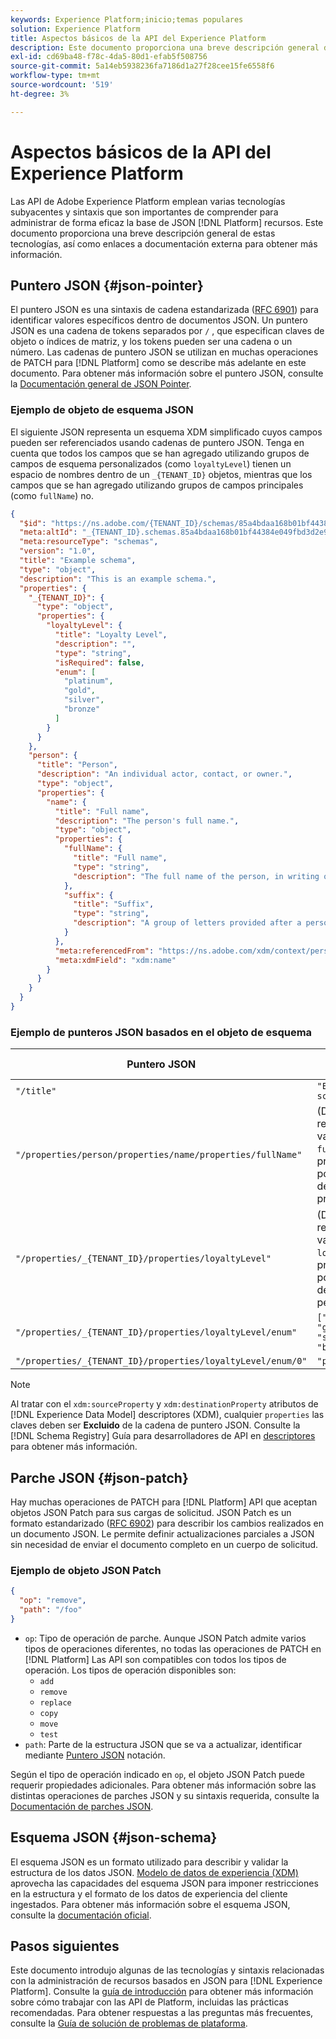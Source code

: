 ```yaml
---
keywords: Experience Platform;inicio;temas populares
solution: Experience Platform
title: Aspectos básicos de la API del Experience Platform
description: Este documento proporciona una breve descripción general de algunas de las tecnologías subyacentes y sintaxis relacionadas con las API de Experience Platform.
exl-id: cd69ba48-f78c-4da5-80d1-efab5f508756
source-git-commit: 5a14eb5938236fa7186d1a27f28cee15fe6558f6
workflow-type: tm+mt
source-wordcount: '519'
ht-degree: 3%

---
```


# Aspectos básicos de la API del Experience Platform

Las API de Adobe Experience Platform emplean varias tecnologías subyacentes y sintaxis que son importantes de comprender para administrar de forma eficaz la base de JSON [!DNL Platform] recursos. Este documento proporciona una breve descripción general de estas tecnologías, así como enlaces a documentación externa para obtener más información.

## Puntero JSON {#json-pointer}

El puntero JSON es una sintaxis de cadena estandarizada ([RFC 6901](https://tools.ietf.org/html/rfc6901)) para identificar valores específicos dentro de documentos JSON. Un puntero JSON es una cadena de tokens separados por `/` , que especifican claves de objeto o índices de matriz, y los tokens pueden ser una cadena o un número. Las cadenas de puntero JSON se utilizan en muchas operaciones de PATCH para [!DNL Platform] como se describe más adelante en este documento. Para obtener más información sobre el puntero JSON, consulte la [Documentación general de JSON Pointer](https://rapidjson.org/md_doc_pointer.html).

### Ejemplo de objeto de esquema JSON

El siguiente JSON representa un esquema XDM simplificado cuyos campos pueden ser referenciados usando cadenas de puntero JSON. Tenga en cuenta que todos los campos que se han agregado utilizando grupos de campos de esquema personalizados (como `loyaltyLevel`) tienen un espacio de nombres dentro de un `_{TENANT_ID}` objetos, mientras que los campos que se han agregado utilizando grupos de campos principales (como `fullName`) no.

```json
{
  "$id": "https://ns.adobe.com/{TENANT_ID}/schemas/85a4bdaa168b01bf44384e049fbd3d2e9b2ffaca440d35b9",
  "meta:altId": "_{TENANT_ID}.schemas.85a4bdaa168b01bf44384e049fbd3d2e9b2ffaca440d35b9",
  "meta:resourceType": "schemas",
  "version": "1.0",
  "title": "Example schema",
  "type": "object",
  "description": "This is an example schema.",
  "properties": {
    "_{TENANT_ID}": {
      "type": "object",
      "properties": {
        "loyaltyLevel": {
          "title": "Loyalty Level",
          "description": "",
          "type": "string",
          "isRequired": false,
          "enum": [
            "platinum",
            "gold",
            "silver",
            "bronze"
          ]
        }
      }
    },
    "person": {
      "title": "Person",
      "description": "An individual actor, contact, or owner.",
      "type": "object",
      "properties": {
        "name": {
          "title": "Full name",
          "description": "The person's full name.",
          "type": "object",
          "properties": {
            "fullName": {
              "title": "Full name",
              "type": "string",
              "description": "The full name of the person, in writing order most commonly accepted in the language of the name.",
            },
            "suffix": {
              "title": "Suffix",
              "type": "string",
              "description": "A group of letters provided after a person's name to provide additional information. The `suffix` is used at the end of someones name. For example Jr., Sr., M.D., PhD, I, II, III, etc.",
            }
          },
          "meta:referencedFrom": "https://ns.adobe.com/xdm/context/person-name",
          "meta:xdmField": "xdm:name"
        }
      }
    }
  }
}
```

### Ejemplo de punteros JSON basados en el objeto de esquema

| Puntero JSON | Resuelve como |
| --- | --- |
| `"/title"` | `"Example schema"` |
| `"/properties/person/properties/name/properties/fullName"` | (Devuelve una referencia a la variable `fullName` , proporcionado por un grupo de campos principal). |
| `"/properties/_{TENANT_ID}/properties/loyaltyLevel"` | (Devuelve una referencia a la variable `loyaltyLevel` , proporcionado por un grupo de campos personalizado.) |
| `"/properties/_{TENANT_ID}/properties/loyaltyLevel/enum"` | `["platinum", "gold", "silver", "bronze"]` |
| `"/properties/_{TENANT_ID}/properties/loyaltyLevel/enum/0"` | `"platinum"` |

>[!NOTE]
>
>Al tratar con el `xdm:sourceProperty` y `xdm:destinationProperty` atributos de [!DNL Experience Data Model] descriptores (XDM), cualquier `properties` las claves deben ser **Excluido** de la cadena de puntero JSON. Consulte la [!DNL Schema Registry] Guía para desarrolladores de API en [descriptores](../xdm/api/descriptors.md) para obtener más información.

## Parche JSON {#json-patch}

Hay muchas operaciones de PATCH para [!DNL Platform] API que aceptan objetos JSON Patch para sus cargas de solicitud. JSON Patch es un formato estandarizado ([RFC 6902](https://tools.ietf.org/html/rfc6902)) para describir los cambios realizados en un documento JSON. Le permite definir actualizaciones parciales a JSON sin necesidad de enviar el documento completo en un cuerpo de solicitud.

### Ejemplo de objeto JSON Patch

```json
{
  "op": "remove",
  "path": "/foo"
}
```

* `op`: Tipo de operación de parche. Aunque JSON Patch admite varios tipos de operaciones diferentes, no todas las operaciones de PATCH en [!DNL Platform] Las API son compatibles con todos los tipos de operación. Los tipos de operación disponibles son:
   * `add`
   * `remove`
   * `replace`
   * `copy`
   * `move`
   * `test`
* `path`: Parte de la estructura JSON que se va a actualizar, identificar mediante [Puntero JSON](#json-pointer) notación.

Según el tipo de operación indicado en `op`, el objeto JSON Patch puede requerir propiedades adicionales. Para obtener más información sobre las distintas operaciones de parches JSON y su sintaxis requerida, consulte la [Documentación de parches JSON](https://datatracker.ietf.org/doc/html/rfc6902).

## Esquema JSON {#json-schema}

El esquema JSON es un formato utilizado para describir y validar la estructura de los datos JSON. [Modelo de datos de experiencia (XDM)](../xdm/home.md) aprovecha las capacidades del esquema JSON para imponer restricciones en la estructura y el formato de los datos de experiencia del cliente ingestados. Para obtener más información sobre el esquema JSON, consulte la [documentación oficial](https://json-schema.org/).

## Pasos siguientes

Este documento introdujo algunas de las tecnologías y sintaxis relacionadas con la administración de recursos basados en JSON para [!DNL Experience Platform]. Consulte la [guía de introducción](api-guide.md) para obtener más información sobre cómo trabajar con las API de Platform, incluidas las prácticas recomendadas. Para obtener respuestas a las preguntas más frecuentes, consulte la [Guía de solución de problemas de plataforma](troubleshooting.md).
